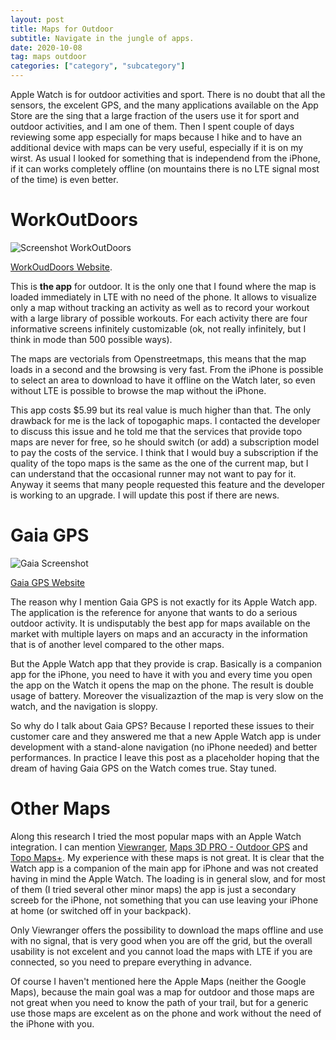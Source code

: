 ```yaml
---
layout: post
title: Maps for Outdoor
subtitle: Navigate in the jungle of apps.
date: 2020-10-08
tag: maps outdoor
categories: ["category", "subcategory"]
---
```


Apple Watch is for outdoor activities and sport. There is no doubt that all the sensors, the excelent GPS, and the many applications available on the App Store are the sing that a large fraction of the users use it for sport and outdoor activities, and I am one of them. Then I spent couple of days reviewing some app especially for maps because I hike and to have an additional device with maps can be very useful, especially if it is on my wirst. As usual I looked for something that is independend from the iPhone, if it can works completely offline (on mountains there is no LTE signal most of the time) is even better.

# WorkOutDoors

![Screenshot WorkOutDoors](http://www.workoutdoors.net/images/Screens.png)

[WorkOudDoors Website](http://www.workoutdoors.net/).

This is **the app** for outdoor. It is the only one that I found where the map is loaded immediately in LTE with no need of the phone. It allows to visualize only a map without tracking an activity as well as to record your workout with a large library of possible workouts. For each activity there are four informative screens infinitely customizable (ok, not really infinitely, but I think in mode than 500 possible ways).

The maps are vectorials from Openstreetmaps, this means that the map loads in a second and the browsing is very fast. From the iPhone is possible to select an area to download to have it offline on the Watch later, so even without LTE is possible to browse the map without the iPhone.

This app costs $5.99 but its real value is much higher than that. The only drawback for me is the lack of topogaphic maps. I contacted the developer to discuss this issue and he told me that the services that provide topo maps are never for free, so he should switch (or add) a subscription model to pay the costs of the service. I think that I would buy a subscription if the quality of the topo maps is the same as the one of the current map, but I can understand that the occasional runner may not want to pay for it. Anyway it seems that many people requested this feature and the developer is working to an upgrade. I will update this post if there are news.

# Gaia GPS

![Gaia Screenshot](https://help.gaiagps.com/hc/article_attachments/215353927/Watch2.png)

[Gaia GPS Website](https://www.gaiagps.com/)

The reason why I mention Gaia GPS is not exactly for its Apple Watch app. The application is the reference for anyone that wants to do a serious outdoor activity. It is undisputably the best app for maps available on the market with multiple layers on maps and an accuracty in the information that is of another level compared to the other maps.

But the Apple Watch app that they provide is crap. Basically is a companion app for the iPhone, you need to have it with you and every time you open the app on the Watch it opens the map on the phone. The result is double usage of battery. Moreover the visualizaztion of the map is very slow on the watch, and the navigation is sloppy.

So why do I talk about Gaia GPS? Because I reported these issues to their customer care and they answered me that a new Apple Watch app is under development with a stand-alone navigation (no iPhone needed) and better performances. In practice I leave this post as a placeholder hoping that the dream of having Gaia GPS on the Watch comes true. Stay tuned.

# Other Maps

Along this research I tried the most popular maps with an Apple Watch integration. I can mention [Viewranger](https://apps.apple.com/us/app/viewranger-outdoors-gps-open/id404581674?utm_campaign=getapp&utm_medium=website&utm_source=viewranger), [Maps 3D PRO - Outdoor GPS](https://apps.apple.com/us/app/maps-3d-pro-outdoor-gps/id391304000) and [Topo Maps+](https://apps.apple.com/us/app/topo-maps/id672246353). My experience with these maps is not great. It is clear that the Watch app is a companion of the main app for iPhone and was not created having in mind the Apple Watch. The loading is in general slow, and for most of them (I tried several other minor maps) the app is just a secondary screeb for the iPhone, not something that you can use leaving your iPhone at home (or switched off in your backpack).

Only Viewranger offers the possibility to download the maps offline and use with no signal, that is very good when you are off the grid, but the overall usability is not excelent and you cannot load the maps with LTE if you are connected, so you need to prepare everything in advance.

Of course I haven't mentioned here the Apple Maps (neither the Google Maps), because the main goal was a map for outdoor and those maps are not great when you need to know the path of your trail, but for a generic use those maps are excelent as on the phone and work without the need of the iPhone with you. 